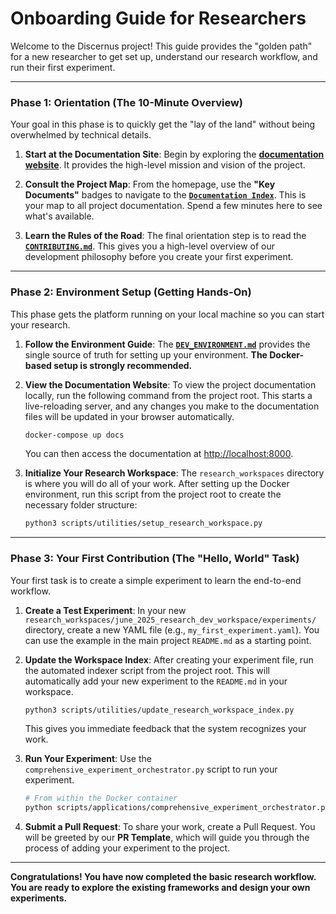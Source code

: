 # Onboarding Guide for Researchers

Welcome to the Discernus project! This guide provides the "golden path" for a new researcher to get set up, understand our research workflow, and run their first experiment.

---

### **Phase 1: Orientation (The 10-Minute Overview)**

Your goal in this phase is to quickly get the "lay of the land" without being overwhelmed by technical details.

1.  **Start at the Documentation Site**: Begin by exploring the [**documentation website**](../../README.md). It provides the high-level mission and vision of the project.

2.  **Consult the Project Map**: From the homepage, use the **"Key Documents"** badges to navigate to the **[`Documentation Index`](../../docs/DOCUMENTATION_INDEX.md)**. This is your map to all project documentation. Spend a few minutes here to see what's available.

3.  **Learn the Rules of the Road**: The final orientation step is to read the **[`CONTRIBUTING.md`](../../docs/CONTRIBUTING.md)**. This gives you a high-level overview of our development philosophy before you create your first experiment.

---

### **Phase 2: Environment Setup (Getting Hands-On)**

This phase gets the platform running on your local machine so you can start your research.

1.  **Follow the Environment Guide**: The **[`DEV_ENVIRONMENT.md`](../../docs/platform-development/DEV_ENVIRONMENT.md)** provides the single source of truth for setting up your environment. **The Docker-based setup is strongly recommended.**

2.  **View the Documentation Website**: To view the project documentation locally, run the following command from the project root. This starts a live-reloading server, and any changes you make to the documentation files will be updated in your browser automatically.
    ```bash
    docker-compose up docs
    ```
    You can then access the documentation at [http://localhost:8000](http://localhost:8000).

3.  **Initialize Your Research Workspace**: The `research_workspaces` directory is where you will do all of your work. After setting up the Docker environment, run this script from the project root to create the necessary folder structure:
    ```bash
    python3 scripts/utilities/setup_research_workspace.py
    ```

---

### **Phase 3: Your First Contribution (The "Hello, World" Task)**

Your first task is to create a simple experiment to learn the end-to-end workflow.

1.  **Create a Test Experiment**: In your new `research_workspaces/june_2025_research_dev_workspace/experiments/` directory, create a new YAML file (e.g., `my_first_experiment.yaml`). You can use the example in the main project `README.md` as a starting point.

2.  **Update the Workspace Index**: After creating your experiment file, run the automated indexer script from the project root. This will automatically add your new experiment to the `README.md` in your workspace.
    ```bash
    python3 scripts/utilities/update_research_workspace_index.py
    ```
    This gives you immediate feedback that the system recognizes your work.

3.  **Run Your Experiment**: Use the `comprehensive_experiment_orchestrator.py` script to run your experiment.
    ```bash
    # From within the Docker container
    python scripts/applications/comprehensive_experiment_orchestrator.py research_workspaces/june_2025_research_dev_workspace/experiments/my_first_experiment.yaml
    ```

4.  **Submit a Pull Request**: To share your work, create a Pull Request. You will be greeted by our **PR Template**, which will guide you through the process of adding your experiment to the project.

---

**Congratulations! You have now completed the basic research workflow. You are ready to explore the existing frameworks and design your own experiments.** 